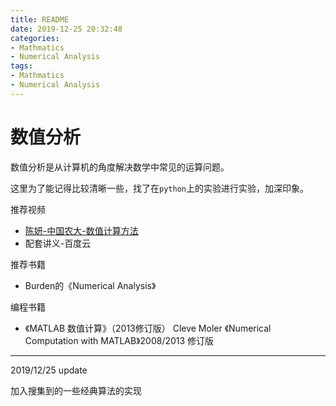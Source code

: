 ```yaml
---
title: README
date: 2019-12-25 20:32:48
categories:
- Mathmatics
- Numerical Analysis
tags:
- Mathmatics
- Numerical Analysis
---
```


# 数值分析

数值分析是从计算机的角度解决数学中常见的运算问题。

这里为了能记得比较清晰一些，找了在`python`上的实验进行实验，加深印象。

推荐视频

- [陈妍-中国农大-数值计算方法](https://www.bilibili.com/video/av27803928?from=search&seid=1984628040516151416)
- 配套讲义-百度云

推荐书籍

- Burden的《Numerical Analysis》

编程书籍

- 《MATLAB 数值计算》（2013修订版） Cleve Moler 《Numerical Computation with MATLAB》2008/2013 修订版

--------- 
2019/12/25 update

加入搜集到的一些经典算法的实现
